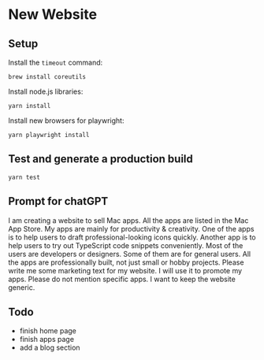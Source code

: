 # New Website

## Setup

Install the `timeout` command:

```
brew install coreutils
```

Install node.js libraries:

```
yarn install
```

Install new browsers for playwright:

```
yarn playwright install
```

## Test and generate a production build

```
yarn test
```

## Prompt for chatGPT

I am creating a website to sell Mac apps. All the apps are listed in the Mac App Store.
My apps are mainly for productivity & creativity. 
One of the apps is to help users to draft professional-looking icons quickly.
Another app is to help users to try out TypeScript code snippets conveniently.
Most of the users are developers or designers. Some of them are for general users.
All the apps are professionally built, not just small or hobby projects.
Please write me some marketing text for my website. I will use it to promote my apps.
Please do not mention specific apps. I want to keep the website generic.

## Todo

- finish home page
- finish apps page
- add a blog section
